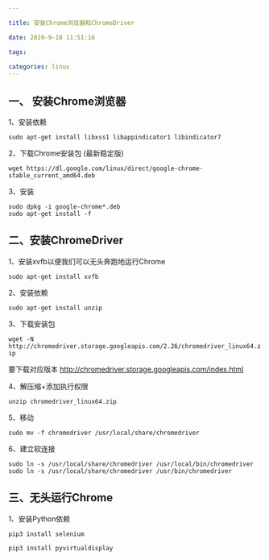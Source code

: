 ```yaml
---

title: 安装Chrome浏览器和ChromeDriver

date: 2019-9-18 11:51:16

tags: 

categories: linux
---
```

## 一、 安装Chrome浏览器
1、安装依赖

`sudo apt-get install libxss1 libappindicator1 libindicator7`

2、下载Chrome安装包 (最新稳定版)

`wget https://dl.google.com/linux/direct/google-chrome-stable_current_amd64.deb`

3、安装

```
sudo dpkg -i google-chrome*.deb
sudo apt-get install -f
```

## 二、安装ChromeDriver
1、安装xvfb以便我们可以无头奔跑地运行Chrome

`sudo apt-get install xvfb`

2、安装依赖

`sudo apt-get install unzip`

3、下载安装包

`wget -N http://chromedriver.storage.googleapis.com/2.26/chromedriver_linux64.zip`

要下载对应版本 http://chromedriver.storage.googleapis.com/index.html 

4、解压缩+添加执行权限

`unzip chromedriver_linux64.zip`

5、移动

`sudo mv -f chromedriver /usr/local/share/chromedriver`

6、建立软连接

`sudo ln -s /usr/local/share/chromedriver /usr/local/bin/chromedriver`
`sudo ln -s /usr/local/share/chromedriver /usr/bin/chromedriver`

## 三、无头运行Chrome
1、安装Python依赖

`pip3 install selenium`

`pip3 install pyvirtualdisplay`
